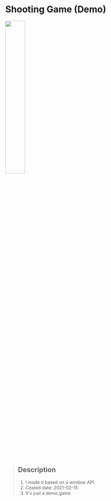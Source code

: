 Shooting Game (Demo)
=============================

<img width="35%" src="https://user-images.githubusercontent.com/71778475/124379451-240d9b80-dcf2-11eb-9db7-c1fe254ba545.gif"/>

> ## Description
> 1. I made it based on a window API.
> 2. Ceated date: 2021-02-15
> 3. It's just a demo game
